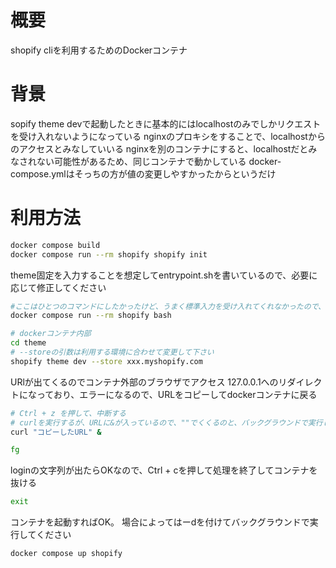 # 概要
shopify cliを利用するためのDockerコンテナ

# 背景
sopify theme devで起動したときに基本的にはlocalhostのみでしかリクエストを受け入れないようになっている
nginxのプロキシをすることで、localhostからのアクセスとみなしていいる
nginxを別のコンテナにすると、localhostだとみなされない可能性があるため、同じコンテナで動かしている
docker-compose.ymlはそっちの方が値の変更しやすかったからというだけ

# 利用方法

```bash
docker compose build
docker compose run --rm shopify shopify init
```

theme固定を入力することを想定してentrypoint.shを書いているので、必要に応じて修正してください

```bash
#ここはひとつのコマンドにしたかったけど、うまく標準入力を受け入れてくれなかったので、bashで起動する
docker compose run --rm shopify bash

# dockerコンテナ内部
cd theme
# --storeの引数は利用する環境に合わせて変更して下さい
shopify theme dev --store xxx.myshopify.com
```

URlが出てくるのでコンテナ外部のブラウザでアクセス
127.0.0.1へのリダイレクトになっており、エラーになるので、URLをコピーしてdockerコンテナに戻る

```bash
# Ctrl + z を押して、中断する
# curlを実行するが、URLに&が入っているので、""でくくるのと、バックグラウンドで実行したいので最後に&をつける
curl "コピーしたURL" &

fg
```
loginの文字列が出たらOKなので、Ctrl + cを押して処理を終了してコンテナを抜ける

```bash
exit
```

コンテナを起動すればOK。
場合によってはーdを付けてバックグラウンドで実行してください
```bash
docker compose up shopify
```
